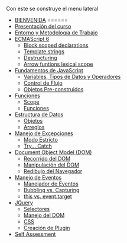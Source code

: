Con este se construye el menu lateral

* [BIENVENIDA](README.md)
======
* [Presentación del curso](08-deep-dive/01-intro/00-welcome.md)
* [Entorno y Metodología de Trabajo](08-deep-dive/02-env/00-git+github.md)
* [ECMAScript 6]()
  * [Block scoped declarations](08-deep-dive/03-es6/00-block-scoped-declarations.md)
  * [Template strings](08-deep-dive/03-es6/01-template-strings.md)
  * [Destructuring](08-deep-dive/03-es6/02-destructuring.md)
  * [Arrow funtions lexical scope](08-deep-dive/03-es6/03-arrow-functions-lexical-scope.md)
* [Fundamentos de JavaScript]()
  * [Variables, Tipos de Datos y Operadores](08-deep-dive/04-foundations/00-variables-and-data-types.md)
  * [Control de Flujo](08-deep-dive/04-foundations/01-control-flow.md)
  * [Objetos Pre-construidos](08-deep-dive/04-foundations/02-built-in-objects.md)  
* [Funciones]()
  * [Scope]()
  * [Funciones]()  
* [Estructura de Datos]()
  * [Objetos]()
  * [Arreglos]()
* [Manejo de Excepciones]()
  * [Modo Estricto]()
  * [Try... Catch]()
* [Document Object Model (DOM)]()
  * [Recorrido del DOM]()
  * [Manipulación del DOM]()
  * [Redibujo del Navegador]()
* [Manejo de Eventos]()
  * [Manejador de Eventos]()
  * [Bubbling vs. Capturing]()
  * [this vs. event.target]()
* [JQuery]()
  * [Selectores]()
  * [Manejo del DOM]()
  * [CSS]()
  * [Creación de Plugin]()
* [Self Assessment](08-deep-dive/09-selfassessment/00-selassessment.md)

